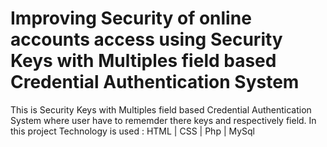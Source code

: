 #  Improving Security of online accounts access using Security Keys with Multiples  field based Credential Authentication System


This is Security Keys with Multiples  field based Credential Authentication System where user  have to rememder there keys and respectively field. In this project Technology is used : HTML | CSS | Php | MySql
